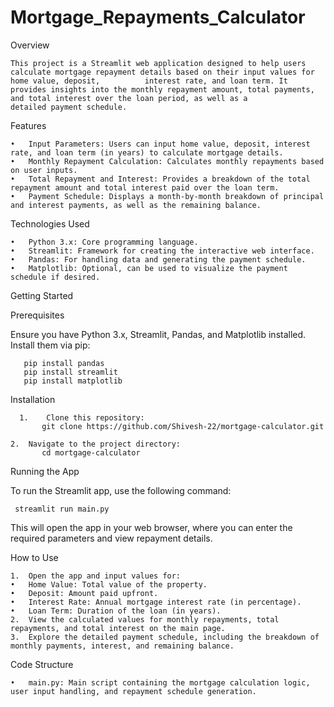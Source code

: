 # Mortgage_Repayments_Calculator

   Overview

    This project is a Streamlit web application designed to help users calculate mortgage repayment details based on their input values for home value, deposit,          interest rate, and loan term. It provides insights into the monthly repayment amount, total payments, and total interest over the loan period, as well as a           detailed payment schedule.


Features

	•	Input Parameters: Users can input home value, deposit, interest rate, and loan term (in years) to calculate mortgage details.
	•	Monthly Repayment Calculation: Calculates monthly repayments based on user inputs.
	•	Total Repayment and Interest: Provides a breakdown of the total repayment amount and total interest paid over the loan term.
	•	Payment Schedule: Displays a month-by-month breakdown of principal and interest payments, as well as the remaining balance.

Technologies Used

	•	Python 3.x: Core programming language.
	•	Streamlit: Framework for creating the interactive web interface.
	•	Pandas: For handling data and generating the payment schedule.
	•	Matplotlib: Optional, can be used to visualize the payment schedule if desired.


Getting Started

  Prerequisites

   Ensure you have Python 3.x, Streamlit, Pandas, and Matplotlib installed. Install them via pip:

       pip install pandas
       pip install streamlit
       pip install matplotlib

Installation

	  1.	Clone this repository:
           git clone https://github.com/Shivesh-22/mortgage-calculator.git

    2.	Navigate to the project directory:
           cd mortgage-calculator

Running the App

  To run the Streamlit app, use the following command:
  
     streamlit run main.py
     
  This will open the app in your web browser, where you can enter the required parameters and view repayment details.


How to Use

	1.	Open the app and input values for:
	•	Home Value: Total value of the property.
	•	Deposit: Amount paid upfront.
	•	Interest Rate: Annual mortgage interest rate (in percentage).
	•	Loan Term: Duration of the loan (in years).
	2.	View the calculated values for monthly repayments, total repayments, and total interest on the main page.
	3.	Explore the detailed payment schedule, including the breakdown of monthly payments, interest, and remaining balance.

Code Structure

	•	main.py: Main script containing the mortgage calculation logic, user input handling, and repayment schedule generation.
